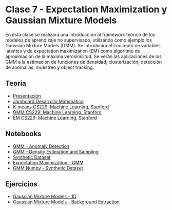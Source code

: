 # Clase 7 - Expectation Maximization y Gaussian Mixture Models
En ésta clase se realizará una introducción al framework teórico de los modelos de aprendizaje
no supervisado, utilizando como ejemplo los Gaussian Mixture Models (GMM). Se introducirá
el concepto de variables latentes y de expectation maximization (EM) como algoritmo de aproximación
de la máxima verosimilitud. Se verán las aplicaciones de los GMM a la estimación de funciones de densidad,
clusterización, detección de anomalías, muestreo y object tracking.

## Teoría
* [Presentación](presentaciones/clase_7.pdf)
* [Jamboard Desarrollo Matemático](presentaciones/clase_7_jamboard.pdf)
* [K-means CS229: Machine Learning, Stanford](presentaciones/cs229-kmeans.pdf)
* [GMM CS229: Machine Learning, Stanford](presentaciones/cs229-gmm.pdf)
* [EM CS229: Machine Learning, Stanford](presentaciones/cs229-em.pdf)

## Notebooks
* [GMM - Anomaly Detection](jupyterbooks/GMM%20-%20Anomaly%20Detection.ipynb)
* [GMM - Density Estimation and Sampling](jupyterbooks/GMM%20-%20Density%20Estimation%20and%20Sampling.ipynb)
* [Synthetic Dataset](ejercicios/Synthetic%20Dataset.ipynb)
* [Expectation Maximization - GMM](ejercicios/Expectation%20Maximization%20-%20Gaussian%20Mixture%20Models.ipynb)
* [GMM Numpy - Synthetic Dataset](ejercicios/EM%20-%20GMM%20-%20Synthetic%20Dataset.ipynb)

## Ejercicios
* [Gaussian Mixture Models - 1D](ejercicios/GMM_1D.py)
* [Gaussian Mixture Models - Background Extraction](jupyterbooks/GMM_Background.py)
